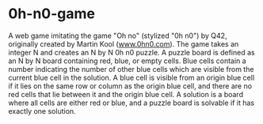 # 0h-n0-game
A web game imitating the game "Oh no" (stylized "0h n0") by Q42, originally created by Martin Kool (www.0hn0.com). The game takes an integer N and creates an N by N 0h n0 puzzle. A puzzle board is defined as an N by N board containing red, blue, or empty cells. Blue cells contain a number indicating the number of other blue cells which are visible from the current blue cell in the solution. A blue cell is visible from an origin blue cell if it lies on the same row or column as the origin blue cell, and there are no red cells that lie between it and the origin blue cell. A solution is a board where all cells are either red or blue, and a puzzle board is solvable if it has exactly one solution.
